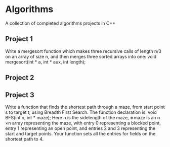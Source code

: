 # Algorithms
A collection of completed algorithms projects in C++

## Project 1

Write a mergesort function which makes three recursive calls of length n/3 on an array of size n, and then merges three sorted arrays into one:
void mergesort(int * a, int * aux, int length);

## Project 2


## Project 3

Write a function that finds the shortest path through a maze, from start point s to target t, using Breadth First Search. The function declaration is:
void BFS(int n, int * maze);
Here n is the sidelength of the maze, ∗maze is an n ×n array representing the maze, with entry 0 representing a blocked point, entry 1 representing an open point, and entries 2 and 3 representing the start and target points. Your function sets all the entries for fields on the shortest path to 4.
